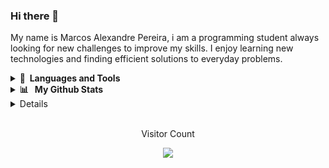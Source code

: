 ### Hi there 👋
My name is Marcos Alexandre Pereira, i am a programming student always looking for new challenges to improve my skills. I enjoy learning new technologies and finding efficient solutions to everyday problems.

<details>
 <summary><b>🚀&nbsp; Languages and Tools</b></summary>
  <br/>
  <img align="center" alt="html5" src="https://img.shields.io/badge/Java-ED8B00?style=for-the-badge&logo=openjdk&logoColor=white" /><img align="center" alt="Spring" src="https://img.shields.io/badge/Spring-6DB33F?style=for-the-badge&logo=spring&logoColor=white" /><img align="center" alt="JavaFX" src="https://img.shields.io/badge/javafx-%23FF0000.svg?style=for-the-badge&logo=javafx&logoColor=White" /><img align="center" alt="html5" src="https://img.shields.io/badge/Postman-FF6C37?style=for-the-badge&logo=postman&logoColor=white" /><img align="center" alt="html5" src="https://img.shields.io/badge/Hibernate-59666C?style=for-the-badge&logo=Hibernate&logoColor=white" /></br>
 <br/>
    <img align="center" alt="MySQL" src="https://img.shields.io/badge/mysql-4479A1.svg?style=for-the-badge&logo=mysql&logoColor=white" /><img align="center" alt="MongoDB" src="https://img.shields.io/badge/MongoDB-4EA94B?style=for-the-badge&logo=mongodb&logoColor=white" /><img align="center" alt="html5" src="https://img.shields.io/badge/PostgreSQL-316192?style=for-the-badge&logo=postgresql&logoColor=white" /></br>
 <br/>
 <img src="https://img.shields.io/badge/GIT-E44C30?style=for-the-badge&logo=git&logoColor=white" /></br>
 </br>
 <img align="center" alt="html5" src="https://img.shields.io/badge/Heroku-430098?style=for-the-badge&logo=heroku&logoColor=white" /></br>
 </br>
  <img src="https://img.shields.io/badge/UML-FABD14.svg?style=for-the-badge&logo=UML&logoColor=black" /></br>
 <br/>
<img align="center" alt="html5" src="https://img.shields.io/badge/Visual_Studio_Code-0078D4?style=for-the-badge&logo=visual%20studio%20code&logoColor=white"/><img align="center" alt="html5" src="https://img.shields.io/badge/apache%20netbeans-1B6AC6?style=for-the-badge&logo=apache%20netbeans%20IDE&logoColor=white" /></br> 
</div><br/>

  <br />
  <br />
</details>

<details>
 <summary><b>📊 &nbsp; My Github Stats</b></summary>
  <br/>
<p align="center">
    <a href="https://github.com/marcosalexper">
      <img align="center" src="https://github-readme-stats.vercel.app/api?username=marcosalexper&show_icons=true&theme=highcontrast"
    </a>
     <a href="https://github.com/marcosalexper">
      <img align="center" src="https://github-readme-stats.vercel.app/api/top-langs?username=marcosalexper&show_icons=true&theme=highcontrast"
    </a>
 </p>
 </details>
      <details>
  <summary><b>📱 &nbsp; Contact</b></summary>
  <br/>

  <a href="https://www.linkedin.com/in/marcosalexandrepereira/" target="_blank">
    <img align="center" src="https://img.shields.io/badge/LinkedIn-0077B5?style=for-the-badge&logo=linkedin&logoColor=white" alt="LinkedIn">
  </a>
  <br/>
  <br/>
   <a href="https://www.instagram.com/mvrcsp/" target="_blank">
    <img align="center" src="https://img.shields.io/badge/Instagram-E4405F?style=for-the-badge&logo=instagram&logoColor=white" alt="Instagram">
  </a>
  
</details>
     </br>
      <p align= "center"> Visitor Count
     <p align= "center"> <img align= "center" src="https://profile-counter.glitch.me/marcosalexper/count.svg"/></p>
